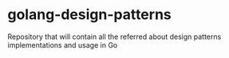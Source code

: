 # golang-design-patterns
Repository that will contain all the referred about design patterns implementations and usage in Go
